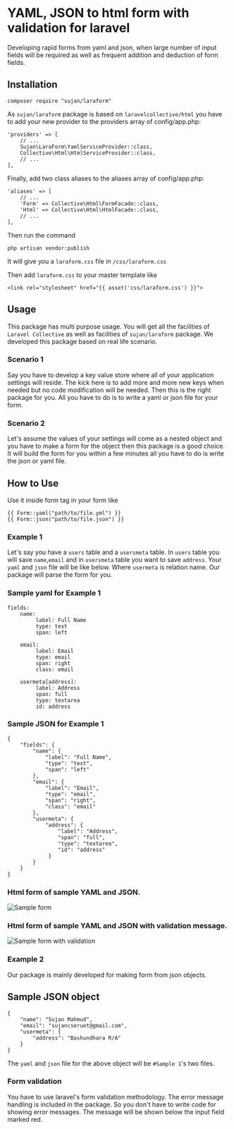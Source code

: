 # YAML, JSON to html form with validation for laravel
Developing rapid forms from yaml and json, when large number of input fields will be required as well as frequent addition and deduction of form fields.

## Installation
```
composer require "sujan/laraform"
```

As `sujan/laraform` package is based on `laravelcollective/html` you have to add your new provider to the providers array of config/app.php:

```
'providers' => [
    // ...
    Sujan\LaraForm\YamlServiceProvider::class,
    Collective\Html\HtmlServiceProvider::class,
    // ...
],
```

Finally, add two class aliases to the aliases array of config/app.php:

```
'aliases' => [
    // ...
    'Form' => Collective\Html\FormFacade::class,
    'Html' => Collective\Html\HtmlFacade::class,
    // ...
],
```

Then run the command
```
php artisan vendor:publish
```
It will give you a `laraform.css` file in `/css/laraform.css`

Then add `laraform.css` to your master template like 
```
<link rel="stylesheet" href="{{ asset('css/laraform.css') }}">
```

## Usage
This package has multi purpose usage. You will get all the facilities of `Laravel Collective` 
as well as facilities of `sujan/laraform` package. We developed this package based on real life scenario.

### Scenario 1
Say you have to develop a key value store where all of your application settings will reside. 
The kick here is to add more and more new keys when needed but no code modification will be needed. 
Then this is the right package for you. All you have to do is to write a yaml or json file for your form.

### Scenario 2
Let's assume the values of your settings will come as a nested object and you have to make a form for 
the object then this package is a good choice. It will build the form for you within a few minutes all 
you have to do is write the json or yaml file. 

## How to Use

Use it inside form tag in your form like 
```
{{ Form::yaml("path/to/file.yml") }}
{{ Form::json("path/to/file.json") }}
```

### Example 1
Let's say you have a `users` table and a `usersmeta` table. 
In `users` table you will save `name`,`email` and in `usersmeta` table you want to save `address`. 
Your `yaml` and `json` file will be like below. Where `usermeta` is relation name.
Our package will parse the form for you.

### Sample yaml for Example 1
```
fields:
    name:
         label: Full Name
         type: text
         span: left
           
    email:
         label: Email
         type: email
         span: right
         class: email
         
    usermeta[address]:
         label: Address
         span: full
         type: textarea
         id: address
```

### Sample JSON for Example 1
```
{
    "fields": {
        "name": {
            "label": "Full Name",
            "type": "text",
            "span": "left"
        },
        "email": {
            "label": "Email",
            "type": "email",
            "span": "right",
            "class": "email"
        },
        "usermeta": {
            "address": {
                "label": "Address",
                "span": "full",
                "type": "textarea",
                "id": "address"
             }
        }
    }
}
```

### Html form of sample YAML and JSON.
![Sample form](https://i.imgur.com/tumLaRJ.png)

### Html form of sample YAML and JSON with validation message.
![Sample form with validation](https://i.imgur.com/hELsU5d.png)

### Example 2
Our package is mainly developed for making form from json objects. 

## Sample JSON object
```
{
    "name": "Sujan Mahmud",
    "email": "sujancseruet@gmail.com",
    "usermeta": {
        "address": "Bashundhara R/A"
    }
}
```

The `yaml` and `json` file for the above object will be `#Sample 1`'s two files.

### Form validation
You have to use laravel's form validation methodology. 
The error message handling is included in the package. 
So you don't have to write code for showing error messages. 
The message will be shown below the input field marked red.
